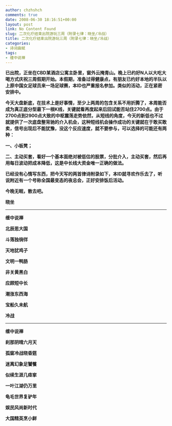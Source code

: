 ```yaml
---
author: chzhshch
comments: true
date: 2008-06-30 18:16:51+00:00
layout: post
link: No Content Found
slug: 二次化疗结束出院游玩三周（附录七律：晓坐/冷战）
title: 二次化疗结束出院游玩三周（附录七律：晓坐/冷战）
categories:
- 诗词曲赋
tags:
- 缠中说禅
---
```


			

**已出院，正坐在CBD某酒店公寓主卧里，窗外云掩青山。晚上已约好N人以大吃大喝方式庆祝三周假期开始。本假期，准备过得健康点，有朋友已约好本地的半队以上原中国女足球员来一场足球赛，本ID也严重报名参加。类似的活动，正在紧密安排中。**

**今天大盘新底，在技术上是好事情，至少上两周的包含关系不用折腾了，本周能否成为真正底分型最下一根K线，关键就看再度起来后回试能否站住2700点。由于2700点到2900点大致的中枢震荡走势依然，从短线的角度，今天的新低也不过就提供了一次底盘整背驰的介入机会，这种短线机会操作成功的关键就在于敢买敢卖，信号出现后不能犹豫，没这个反应速度，就不要参与，可以选择的可能还有两种：**

**一、小板凳；**

**二、主动买套，看好一个基本面绝对被低估的股票，分批介入，主动买套，然后再用每日波动把成本降低，这是中长线大资金唯一正确的做法。**

**已经没有心情写东西，把今天写的两首律诗附录如下，本ID就寻欢作乐去了，听说附近有一个号称全国最变态的夜总会，正好安排饭后活动。**

**今晚无眠，散去吧。**

**晓坐**

** **

**缠中说禅**

**北辰思大国**

**斗落独徜徉**

**天地犹鸡子**

**文明一鸭肠**

**非关黄黑白**

**应顾短中长**

**潮涨东西海**

**宝船久未航**

**冷战**

** **

**缠中说禅**

**刹那阴晴六月天**

**孤窗冷战晓昏筵**

**迷离幻象足饕餮**

**似续生涯几痉挛**

**一叶江湖仍万里**

**龟毛世界复驴年**

**娱民风尚新时代**

**大国精英烹小鲜**
